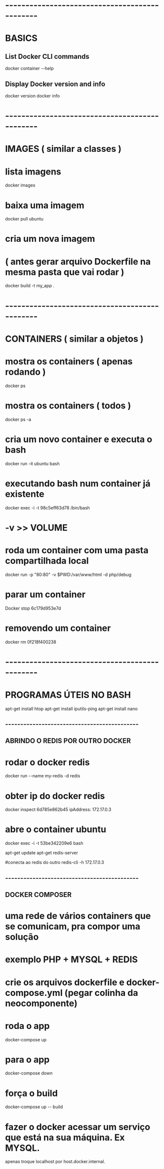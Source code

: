 # ----------------------------------------------
# BASICS

## List Docker CLI commands
docker container --help

## Display Docker version and info
docker version
docker info



# ----------------------------------------------
# IMAGES ( similar a classes )

# lista imagens
docker images

# baixa uma imagem
docker pull ubuntu

# cria um nova imagem
# ( antes gerar arquivo Dockerfile na mesma pasta que vai rodar )
docker build -t my_app .


# ----------------------------------------------
# CONTAINERS ( similar a objetos )

# mostra os containers ( apenas rodando )
docker ps

# mostra os containers ( todos )
docker ps -a

# cria um novo container e executa o bash
docker run -it ubuntu bash

# executando bash num container já existente
docker exec -i -t 98c5eff63d78 /bin/bash

# -v >> VOLUME
# roda um container com uma pasta compartilhada local
docker run -p "80:80" -v $PWD:/var/www/html -d php/debug


# parar um container
Docker stop 6c179d953e7d

# removendo um container
docker rm 0f218f400238


# ----------------------------------------------
# PROGRAMAS ÚTEIS NO BASH

apt-get install htop
apt-get install iputils-ping
apt-get install nano



## --------------------------------------------
## ABRINDO O REDIS POR OUTRO DOCKER

# rodar o docker redis
docker run --name my-redis -d redis

# obter ip do docker redis
docker inspect 6d785e862b45
ipAddress: 172.17.0.3

# abre o container ubuntu
docker exec -i -t 53be342209e6 bash

apt-get update
apt-get redis-server

#conecta ao redis do outro
redis-cli -h 172.17.0.3


## --------------------------------------------
## DOCKER COMPOSER

# uma rede de vários containers que se comunicam, pra compor uma solução
# exemplo PHP + MYSQL + REDIS

# crie os arquivos dockerfile e docker-compose.yml (pegar colinha da neocomponente)

# roda o app
docker-compose up

# para o app
docker-compose down

# força o build
docker-compose up -- build

# fazer o docker acessar um serviço que está na sua máquina. Ex MYSQL.
apenas troque localhost por host.docker.internal.
